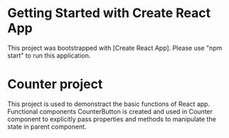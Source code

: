 # Getting Started with Create React App

This project was bootstrapped with [Create React App].
Please use "npm start" to run this application. 

# Counter project

This project is used to demonstract the basic functions of React app. Functional components CounterButton is created and used in Counter component to explicitly pass properties and methods to manipulate the state in parent component.